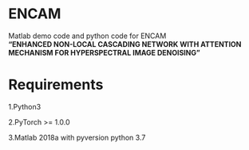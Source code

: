 # ENCAM



Matlab demo code and python code for ENCAM <br />
**“ENHANCED NON-LOCAL CASCADING NETWORK WITH ATTENTION MECHANISM FOR HYPERSPECTRAL IMAGE DENOISING”**

# Requirements

1.Python3

2.PyTorch >= 1.0.0

3.Matlab 2018a with pyversion python 3.7

